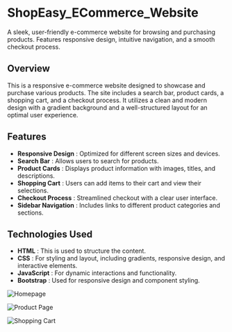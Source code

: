 # ShopEasy_ECommerce_Website
A sleek, user-friendly e-commerce website for browsing and purchasing products. Features responsive design, intuitive navigation, and a smooth checkout process.

## Overview

This is a responsive e-commerce website designed to showcase and purchase various products. The site includes a search bar, product cards, a shopping cart, and a checkout process. It utilizes a clean and modern design with a gradient background and a well-structured layout for an optimal user experience.

## Features

- **Responsive Design** : Optimized for different screen sizes and devices.
- **Search Bar** : Allows users to search for products.
- **Product Cards** : Displays product information with images, titles, and descriptions.
- **Shopping Cart** : Users can add items to their cart and view their selections.
- **Checkout Process** : Streamlined checkout with a clear user interface.
- **Sidebar Navigation** : Includes links to different product categories and sections.

## Technologies Used

- **HTML** : This is used to structure the content.
- **CSS** : For styling and layout, including gradients, responsive design, and interactive elements.
- **JavaScript** : For dynamic interactions and functionality.
- **Bootstrap** : Used for responsive design and component styling.

![Homepage](images/Homepage.png)

![Product Page](images/shopcart.png)

![Shopping Cart](images/checkout.png)
